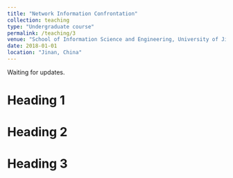 ```yaml
---
title: "Network Information Confrontation"
collection: teaching
type: "Undergraduate course"
permalink: /teaching/3
venue: "School of Information Science and Engineering, University of Jinan"
date: 2018-01-01
location: "Jinan, China"
---
```


Waiting for updates.

Heading 1
======

Heading 2
======

Heading 3
======
